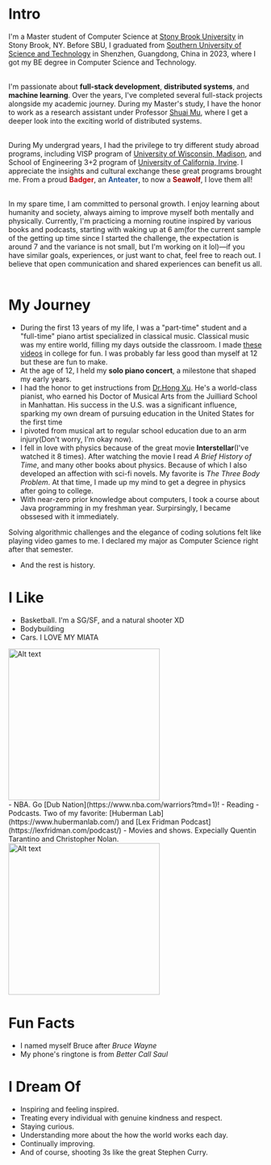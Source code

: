 # Intro

I'm a Master student of Computer Science at [Stony Brook University](https://www.stonybrook.edu/) in Stony Brook, NY. Before SBU, I graduated from [Southern University of Science and Technology](https://www.sustech.edu.cn/en/) in Shenzhen, Guangdong, China in 2023, where I got my BE degree in Computer Science and Technology. <br/><br/>

I'm passionate about **full-stack development**, **distributed systems**, and **machine learning**. Over the years, I've completed several full-stack projects alongside my academic journey. During my Master's study, I have the honor to work as a research assistant under Professor [Shuai Mu](http://mpaxos.com/), where I get a deeper look into the exciting world of distributed systems.<br/><br/>

During My undergrad years, I had the privilege to try different study abroad programs, including VISP program of [University of Wisconsin, Madison](https://www.wisc.edu/), and School of Engineering 3+2 program of [University of California, Irvine](https://uci.edu/). I appreciate the insights and cultural exchange these great programs brought me. From a proud **<span style="color:#C5050C">Badger</span>**, an **<span style="color:#255799">Anteater</span>**, to now a **<span style="color:#990000">Seawolf</span>**, I love them all!<br/><br/>

In my spare time, I am committed to personal growth. I enjoy learning about humanity and society, always aiming to improve myself both mentally and physically. Currently, I'm practicing a morning routine inspired by various books and podcasts, starting with waking up at 6 am(for the current sample of the getting up time since I started the challenge, the expectation is around 7 and the variance is not small, but I'm working on it lol)—if you have similar goals, experiences, or just want to chat, feel free to reach out. I believe that open communication and shared experiences can benefit us all.<br/><br/>


<!-- I am the co-founder and CTO of [Promptfoo](https://promptfoo.dev), where we're building open-source tools to evaluate, find, and fix vulnerabilities in LLMs. Before Promptfoo, I was the VP of Engineering at [SmileID](https://www.usesmileid.com), where I led the development of tools that have helped over 170 million people in Africa gain access to financial services. I also co-founded [Arthena](https://arthena.com) and [Matroid](https://matroid.com).

In my spare time, I enjoy investing in people and ideas through a [small venture fund](https://skepticalinvestments.biz), focusing on projects with high social impact. If you think I can be helpful to you or your cause, or if you're interested in collaborating, feel free to get in touch. -->

# My Journey
- During the first 13 years of my life, I was a "part-time" student and a "full-time" piano artist specialized in classical music. Classical music was my entire world, filling my days outside the classroom. I made [these videos](https://space.bilibili.com/501805256/channel/series) in college for fun. I was probably far less good than myself at 12 but these are fun to make.
- At the age of 12, I held my **solo piano concert**, a milestone that shaped my early years.
- I had the honor to get instructions from [Dr.Hong Xu](https://music.cuhk.edu.cn/en/faculty/hong-xu). He's a world-class pianist, who earned his Doctor of Musical Arts from the Juilliard School in Manhattan. His success in the U.S. was a significant influence, sparking my own dream of pursuing education in the United States for the first time
- I pivoted from musical art to regular school education due to an arm injury(Don't worry, I'm okay now).
- I fell in love with physics because of the great movie **Interstellar**(I've watched it 8 times). After watching the movie I read *A Brief History of Time*, and many other books about physics. Because of which I also developed an affection with sci-fi novels. My favorite is *The Three Body Problem*. At that time, I made up my mind to get a degree in physics after going to college.
- With near-zero prior knowledge about computers, I took a course about Java programming in my freshman year. Surpirsingly, I became obssesed with it immediately.
<!-- <div style="text-align: center;">
    <img src="/images/prettyDamnGood.gif" alt="Alt text" width="140">
</div> -->
Solving algorithmic challenges and the elegance of coding solutions felt like playing video games to me. I declared my major as Computer Science right after that semester. 
- And the rest is history.



<!-- - My parents put a computer in my bedroom in 1993 when I was 3. It was an old Tandy that ran MS-DOS. My favorite games were Street Rod 2, Wolfenstein 3D, and Tom and Jerry. It had a mechanical keyboard and a turbo button. To this day, I still don't know what pressing the turbo button really did.
- We subscribed to AOL in 1995. I still remember installing it from a floppy disk onto our brand-new Packard Bell. It took years for me to send my first email.
- In the summer of 1996, my uncle purchased [MegaRace](https://en.wikipedia.org/wiki/MegaRace) from [Media Play](https://en.wikipedia.org/wiki/Media_Play) and installed it on my mom's work computer. I might have endangered her business by using her computer too much.
- At 7, I discovered the mini-games hidden in Microsoft Office. I also beat Minesweeper on expert for the first time.
- At 8, my parents bought me a Sony Mavica MVC-FD71 digital camera after I stole their SLR one too many times. It could fit 10 images to a floppy disk at a 0.3MP resolution. I still have it, and it still works. I've been taking photographs ever since, now with a Nikon D750, D800, and occasionally with a Mamiya 6II.
- At 10, I built my first website with Microsoft FrontPage on our Pentium III [Gateway](https://en.wikipedia.org/wiki/Gateway,_Inc.). My website was terrible.
- I was 11 when I built my first [Tesla Coil](https://en.wikipedia.org/wiki/Tesla_coil) (without my parents' permission). Over the next few years, I built several more, including one of the first audio modulated coils and one of the first DRSSTCs.
- When I was 12, I set the all-time high record at my local laser tag facility by reverse engineering the charging station and weapon protocols with a photo-resistor, micro-cassette recorder, and a lot of patience. I was unstoppable.
- At 13, I went to space camp and fell in love. I went back two more times and promised myself that I'd work in space. I've since helped build three generations of satellites and have contributed to two more.
- At 14, I was almost expelled for finding a backdoor into my high school's file server and telling everyone but the faculty members about it. Later that year, I figured out how to turn off the internet firewall by editing system registry keys. I anonymously shared my work months later.
- At 16, I participated in a foreign exchange program in Dortmund, Germany. Since then, I've gone back almost every year.
- 14 - 17, I played a lot of video games. My favorites included Counter-Strike Source, Command and Conquer 3, Halo 2, and Age of Empires II.
- At 18, in the summer before college, my friends and I started playing [Muggle Quidditch](<https://en.wikipedia.org/wiki/Quidditch_(sport)>). We went on to start over 8 teams in the [International Quidditch Association](https://en.wikipedia.org/wiki/International_Quidditch_Association), including the [Buffalo Quidditch Society](https://www.facebook.com/buffaloquidditch/). At our height, we were ranked third in the IQA. Although I don't play anymore, you can still see pictures of me holding a broom while wearing a chess camp t-shirt on Facebook.
- At 19, I took my first graduate course and published my first academic paper.
- At 20, I co-authored a grant to build a satellite and managed a 60+ person team for the next two years. You can read more about that [here](https://ubnl.space/glados/).

Ask me in person for other stories that I'm afraid to share with the internet. -->

# I Like

- Basketball. I'm a SG/SF, and a natural shooter XD
- Bodybuilding
- Cars. I LOVE MY MIATA
<div>
    <img src="/images/miata.jpg" alt="Alt text" width="300">
</div>
- NBA. Go [Dub Nation](https://www.nba.com/warriors?tmd=1)!
- Reading
- Podcasts. Two of my favorite: [Huberman Lab](https://www.hubermanlab.com/) and [Lex Fridman Podcast](https://lexfridman.com/podcast/)
- Movies and shows. Expecially Quentin Tarantino and Christopher Nolan.<br/>
<div>
    <img src="/images/pulp_fiction.gif" alt="Alt text" width="300">
</div>



<!-- # Travel / Geography

- I am originally from Buffalo, New York. I have since lived in Palo Alto, Mountain View, San Francisco, Seattle, and New York City.
- I've been to approximately 50 countries, some of which I have forgotten, many of which I would like to revisit.
- In 2016, I visited Canada, Ethiopia, Austria, Germany, Belgium, Ireland, Northern Ireland, Italy, Romania, Sweden, Norway, Svalbard, Panama, Costa Rica, Uganda, Japan, and the UAE, mostly in that order.
- In 2017, I visited Canada, Japan, Denmark, Germany, Sweden, Estonia, Russia, the Netherlands, Belgium, the U.K., Spain, Iceland, France, Switzerland, Ethiopia, and Luxembourg.
- In 2018, I visited Canada, France, Italy, Israel, and the U.K.
- In 2019, I visited Canada, England, France, and Switzerland.
- In 2020, I traveled barely 20 blocks. I stayed in New York and remodeled an apartment.
- In 2021, I continued remodeling an apartment.
- In 2022, I switched jobs and visited the UK, France, Greece, Belgium, Luxembourg, Germany, and Kenya.
- In 2023, I visited France, the UK, Ireland, and Rwanda.
- I am an Oregon Trail II enthusiast. -->

# Fun Facts

- I named myself Bruce after *Bruce Wayne*
- My phone's ringtone is from *Better Call Saul*

<!-- - I have a list of thousands of ideas, like creating matching bow ties for cats and humans.
- I almost always have a sketchbook with me and a [01 Sakura Pigma Micron Pen](https://www.sakuraofamerica.com/product/pigma-micron/).
- I can't locate every country on a map.
- I operate a [small angel fund](http://skepticalinvestments.biz/) with terrible returns.
- I break about 30 traffic laws on a skateboard or [bicycle](https://www.citibikenyc.com/) every single day.
- I stack-rank coffee shops, restaurants, and every dog I see in New York.
- I added this page because many people complained that my site was just my resume.  -->

# I Dream Of

- Inspiring and feeling inspired.
- Treating every individual with genuine kindness and respect.
- Staying curious. 
- Understanding more about the how the world works each day.
- Continually improving.
- And of course, shooting 3s like the great Stephen Curry.

<!-- # Websites from People I Admire

- [Alex Peysakhovich](http://alexpeys.github.io/)
- [Chris Lengerich](http://www.chrislengerich.com/)
- [Chris Saad](https://www.chrissaad.com/)
- [Duncan Tomlin](http://duncantomlin.com/)
- [Ed Kearney](https://edkearney.com/)
- [Hawley Moore](http://hawleymoore.com/)
- [Holman Gao](https://golmansax.com/)
- [Ian Webster](http://ianww.com/)
- [Johanna Flato](https://www.johannaflato.com/)
- [Judy Mou](http://www.judymou.com/)
- [Judy Suh](https://www.judysuh.com/)
- [Kristina Monakhova](https://kristinamonakhova.com/)
- [Noah Trueblood](http://notrueblood.com/)
- [Ruoxi Wang](http://ruoxiw.com/)
- [Tom Sachs](https://www.tomsachs.org/)
- [Will Holley](https://willholley.com/)

If we are friends and you feel like you belong on this list, you're probably right. Submit a PR, or ask me, and I'll add you. -->
